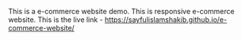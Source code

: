 This is a e-commerce website demo.
This is responsive e-commerce website.
This is the live link - https://sayfulislamshakib.github.io/e-commerce-website/

